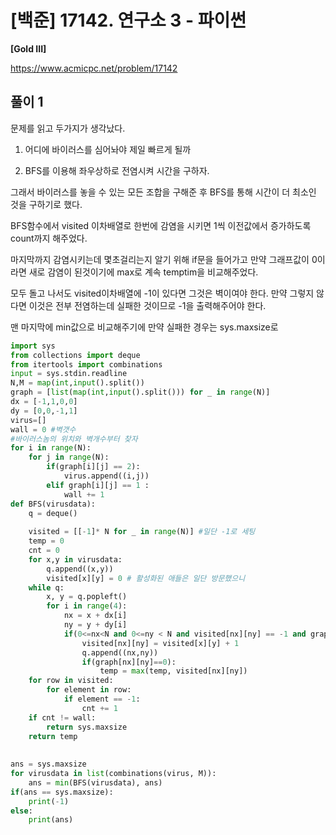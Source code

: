 # [백준] 17142. 연구소 3 - 파이썬

**[Gold III]**



https://www.acmicpc.net/problem/17142



## 풀이 1

문제를 읽고 두가지가 생각났다.

1. 어디에 바이러스를 심어놔야 제일 빠르게 될까

2. BFS를 이용해 좌우상하로 전염시켜 시간을 구하자.

그래서 바이러스를 놓을 수 있는 모든 조합을 구해준 후 BFS를 통해 시간이 더 최소인 것을 구하기로 했다.

BFS함수에서 visited 이차배열로 한번에 감염을 시키면 1씩 이전값에서 증가하도록 count까지 해주었다. 

마지막까지 감염시키는데 몇초걸리는지 알기 위해 if문을 들어가고 만약 그래프값이 0이라면 새로 감염이 된것이기에 max로 계속 temptim을 비교해주었다.

모두 돌고 나서도 visited이차배열에 -1이 있다면 그것은 벽이여야 한다. 만약 그렇지 않다면 이것은 전부 전염하는데 실패한 것이므로 -1을 출력해주어야 한다.

맨 마지막에 min값으로 비교해주기에 만약 실패한 경우는 sys.maxsize로 


```python
import sys
from collections import deque
from itertools import combinations
input = sys.stdin.readline
N,M = map(int,input().split())
graph = [list(map(int,input().split())) for _ in range(N)]
dx = [-1,1,0,0]
dy = [0,0,-1,1]
virus=[]
wall = 0 #벽갯수
#바이러스놈의 위치와 벽개수부터 찾자       
for i in range(N):
    for j in range(N):
        if(graph[i][j] == 2):
            virus.append((i,j))
        elif graph[i][j] == 1 :
            wall += 1
def BFS(virusdata):
    q = deque()
    
    visited = [[-1]* N for _ in range(N)] #일단 -1로 세팅
    temp = 0
    cnt = 0
    for x,y in virusdata:
        q.append((x,y))
        visited[x][y] = 0 # 활성화된 애들은 일단 방문했으니
    while q:
        x, y = q.popleft()
        for i in range(4):
            nx = x + dx[i]
            ny = y + dy[i]
            if(0<=nx<N and 0<=ny < N and visited[nx][ny] == -1 and graph[nx][ny] != 1): #방문안한놈들 + 벽이 아닌곳만 가자
                visited[nx][ny] = visited[x][y] + 1
                q.append((nx,ny))
                if(graph[nx][ny]==0):
                    temp = max(temp, visited[nx][ny]) 
    for row in visited:
        for element in row:
            if element == -1:
                cnt += 1
    if cnt != wall:
        return sys.maxsize
    return temp
                
                
ans = sys.maxsize                
for virusdata in list(combinations(virus, M)):
    ans = min(BFS(virusdata), ans)
if(ans == sys.maxsize):
    print(-1)
else:
    print(ans)
```
